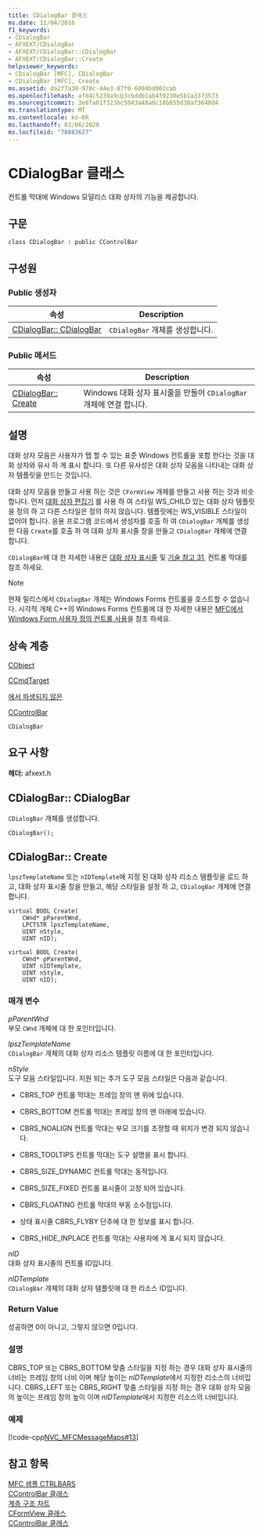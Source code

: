 ```yaml
---
title: CDialogBar 클래스
ms.date: 11/04/2016
f1_keywords:
- CDialogBar
- AFXEXT/CDialogBar
- AFXEXT/CDialogBar::CDialogBar
- AFXEXT/CDialogBar::Create
helpviewer_keywords:
- CDialogBar [MFC], CDialogBar
- CDialogBar [MFC], Create
ms.assetid: da2f7a30-970c-44e3-87f0-6094bd002cab
ms.openlocfilehash: af84c5239a9cb3cbddb1ab4f0230e5b1a3373573
ms.sourcegitcommit: 3e8fa01f323bc5043a48a0c18b855d38af3648d4
ms.translationtype: MT
ms.contentlocale: ko-KR
ms.lasthandoff: 03/06/2020
ms.locfileid: "78883627"
---
```

# <a name="cdialogbar-class"></a>CDialogBar 클래스

컨트롤 막대에 Windows 모덜리스 대화 상자의 기능을 제공합니다.

## <a name="syntax"></a>구문

```
class CDialogBar : public CControlBar
```

## <a name="members"></a>구성원

### <a name="public-constructors"></a>Public 생성자

|속성|Description|
|----------|-----------------|
|[CDialogBar:: CDialogBar](#cdialogbar)|`CDialogBar` 개체를 생성합니다.|

### <a name="public-methods"></a>Public 메서드

|속성|Description|
|----------|-----------------|
|[CDialogBar:: Create](#create)|Windows 대화 상자 표시줄을 만들어 `CDialogBar` 개체에 연결 합니다.|

## <a name="remarks"></a>설명

대화 상자 모음은 사용자가 탭 할 수 있는 표준 Windows 컨트롤을 포함 한다는 것을 대화 상자와 유사 하 게 표시 합니다. 또 다른 유사성은 대화 상자 모음을 나타내는 대화 상자 템플릿을 만드는 것입니다.

대화 상자 모음을 만들고 사용 하는 것은 `CFormView` 개체를 만들고 사용 하는 것과 비슷합니다. 먼저 [대화 상자 편집기](../../windows/dialog-editor.md) 를 사용 하 여 스타일 WS_CHILD 있는 대화 상자 템플릿을 정의 하 고 다른 스타일은 정의 하지 않습니다. 템플릿에는 WS_VISIBLE 스타일이 없어야 합니다. 응용 프로그램 코드에서 생성자를 호출 하 여 `CDialogBar` 개체를 생성 한 다음 `Create`를 호출 하 여 대화 상자 표시줄 창을 만들고 `CDialogBar` 개체에 연결 합니다.

`CDialogBar`에 대 한 자세한 내용은 [대화 상자 표시줄](../../mfc/dialog-bars.md) 및 [기술 참고 31](../../mfc/tn031-control-bars.md), 컨트롤 막대를 참조 하세요.

> [!NOTE]
>  현재 릴리스에서 `CDialogBar` 개체는 Windows Forms 컨트롤을 호스트할 수 없습니다. 시각적 개체 C++의 Windows Forms 컨트롤에 대 한 자세한 내용은 [MFC에서 Windows Form 사용자 정의 컨트롤 사용](../../dotnet/using-a-windows-form-user-control-in-mfc.md)을 참조 하세요.

## <a name="inheritance-hierarchy"></a>상속 계층

[CObject](../../mfc/reference/cobject-class.md)

[CCmdTarget](../../mfc/reference/ccmdtarget-class.md)

[에서 파생되지 않은](../../mfc/reference/cwnd-class.md)

[CControlBar](../../mfc/reference/ccontrolbar-class.md)

`CDialogBar`

## <a name="requirements"></a>요구 사항

**헤더:** afxext.h

##  <a name="cdialogbar"></a>CDialogBar:: CDialogBar

`CDialogBar` 개체를 생성합니다.

```
CDialogBar();
```

##  <a name="create"></a>CDialogBar:: Create

`lpszTemplateName` 또는 `nIDTemplate`에 지정 된 대화 상자 리소스 템플릿을 로드 하 고, 대화 상자 표시줄 창을 만들고, 해당 스타일을 설정 하 고, `CDialogBar` 개체에 연결 합니다.

```
virtual BOOL Create(
    CWnd* pParentWnd,
    LPCTSTR lpszTemplateName,
    UINT nStyle,
    UINT nID);

virtual BOOL Create(
    CWnd* pParentWnd,
    UINT nIDTemplate,
    UINT nStyle,
    UINT nID);
```

### <a name="parameters"></a>매개 변수

*pParentWnd*<br/>
부모 `CWnd` 개체에 대 한 포인터입니다.

*lpszTemplateName*<br/>
`CDialogBar` 개체의 대화 상자 리소스 템플릿 이름에 대 한 포인터입니다.

*nStyle*<br/>
도구 모음 스타일입니다. 지원 되는 추가 도구 모음 스타일은 다음과 같습니다.

- CBRS_TOP 컨트롤 막대는 프레임 창의 맨 위에 있습니다.

- CBRS_BOTTOM 컨트롤 막대는 프레임 창의 맨 아래에 있습니다.

- CBRS_NOALIGN 컨트롤 막대는 부모 크기를 조정할 때 위치가 변경 되지 않습니다.

- CBRS_TOOLTIPS 컨트롤 막대는 도구 설명을 표시 합니다.

- CBRS_SIZE_DYNAMIC 컨트롤 막대는 동적입니다.

- CBRS_SIZE_FIXED 컨트롤 표시줄이 고정 되어 있습니다.

- CBRS_FLOATING 컨트롤 막대의 부동 소수점입니다.

- 상태 표시줄 CBRS_FLYBY 단추에 대 한 정보를 표시 합니다.

- CBRS_HIDE_INPLACE 컨트롤 막대는 사용자에 게 표시 되지 않습니다.

*nID*<br/>
대화 상자 표시줄의 컨트롤 ID입니다.

*nIDTemplate*<br/>
`CDialogBar` 개체의 대화 상자 템플릿에 대 한 리소스 ID입니다.

### <a name="return-value"></a>Return Value

성공하면 0이 아니고, 그렇지 않으면 0입니다.

### <a name="remarks"></a>설명

CBRS_TOP 또는 CBRS_BOTTOM 맞춤 스타일을 지정 하는 경우 대화 상자 표시줄의 너비는 프레임 창의 너비 이며 해당 높이는 *nIDTemplate*에서 지정한 리소스의 너비입니다. CBRS_LEFT 또는 CBRS_RIGHT 맞춤 스타일을 지정 하는 경우 대화 상자 모음의 높이는 프레임 창의 높이 이며 *nIDTemplate*에서 지정한 리소스의 너비입니다.

### <a name="example"></a>예제

[!code-cpp[NVC_MFCMessageMaps#13](../../mfc/reference/codesnippet/cpp/cdialogbar-class_1.cpp)]

## <a name="see-also"></a>참고 항목

[MFC 샘플 CTRLBARS](../../overview/visual-cpp-samples.md)<br/>
[CControlBar 클래스](../../mfc/reference/ccontrolbar-class.md)<br/>
[계층 구조 차트](../../mfc/hierarchy-chart.md)<br/>
[CFormView 클래스](../../mfc/reference/cformview-class.md)<br/>
[CControlBar 클래스](../../mfc/reference/ccontrolbar-class.md)
